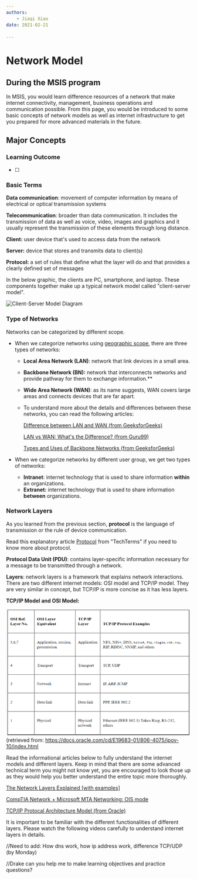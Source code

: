 ```yaml
---
authors:
    - Jiaqi Xiao
date: 2021-02-21

---
```


# Network Model

## During the MSIS program

In MSIS, you would learn difference resources of a network that make internet connectivity, management, business operations and communication possible. From this page, you would be introduced to some basic concepts of network models as well as internet infrastructure to get you prepared for more advanced materials in the future.



## Major Concepts

### Learning Outcome

- [ ] 




### Basic Terms

**Data communication**: movement of computer information by means of electrical or optical transmission systems 

**Telecommunication**: broader than data communication. It includes the transmission of data as well as voice, video, images and graphics and it usually represent the transmission of these elements through long distance.

**Client:** user device that's used to access data from the network

**Server:** device that stores and transmits data to client(s)

**Protocol:** a set of rules that define what the layer will do and that provides a clearly defined set of messages

In the below graphic, the clients are PC, smartphone, and laptop. These components together make up a typical network model called "client-server model".

![Client-Server Model Diagram](/images/Client-Server_Model.png)

### Type of Networks

Networks can be categorized by different scope. 

- When we categorize networks using <u>geographic scope</u>, there are three types of networks:

  - **Local Area Network (LAN)**: network that link devices in a small area.

  - **Backbone Network (BN):** network that interconnects networks and provide pathway for them to exchange information.**

  - **Wide Area Network (WAN)**: as its name suggests, WAN covers large areas and connects devices that are far apart. 

  - To understand more about the details and differences between these networks, you can read the following articles:

    [Difference between LAN and WAN (from GeeksforGeeks)](https://www.geeksforgeeks.org/difference-between-lan-and-wan/)

    [LAN vs WAN: What's the Difference? (from Guru99)](https://www.guru99.com/lan-vs-wan.html)

    [Types and Uses of Backbone Networks (from GeeksforGeeks)](https://www.geeksforgeeks.org/types-and-uses-of-backbone-networks/)

- When we categorize networks by different user group, we get two types of networks:
  - **Intranet**: internet technology that is used to share information **within** an organizations.
  - **Extranet:** internet technology that is used to share information **between** organizations.



### Network Layers

As you learned from the previous section, **protocol** is the language of transmission or the rule of device communication.

Read this explanatory article [Protocol](https://techterms.com/definition/protocol) from "TechTerms" if you need to know more about protocol.



**Protocol Data Unit (PDU)**: contains layer-specific information necessary for a message to be transmitted through a network.

**Layers**: network layers is a framework that explains network interactions. There are two different internet models: OSI model and TCP/IP model. They are very similar in concept, but TCP/IP is more concise as it has less layers.



**TCP/IP Model and OSI Model:**

![image-20210222191642668](images/TCP_Model.PNG)(retrieved from: https://docs.oracle.com/cd/E19683-01/806-4075/ipov-10/index.html



Read the informational articles below to fully understand the internet models and different layers. Keep in mind that there are some advanced technical term you might not know yet, you are encouraged to look those up as they would help you better understand the entire topic more thoroughly.

[The Network Layers Explained [with examples]](https://www.plixer.com/blog/network-layers-explained/)

[CompTIA Network + Microsoft MTA Networking: OIS mode](https://asmed.com/comptia-network-osi-model/)

[TCP/IP Protocal Architecture Model (from Oracle)](https://docs.oracle.com/cd/E19683-01/806-4075/ipov-10/index.html)



It is important to be familiar with the different functionalities of different layers. Please watch the following videos carefully to understand internet layers in details.





//Need to add: How dns work, how ip address work, difference TCP/UDP (by Monday)

//Drake can you help me to make learning objectives and practice questions? 